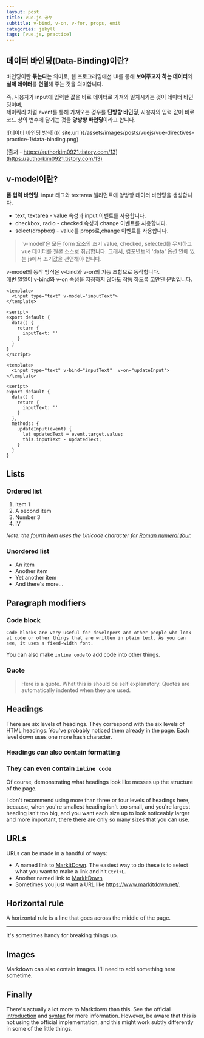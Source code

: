 ```yaml
---
layout: post
title: vue.js 공부
subtitle: v-bind, v-on, v-for, props, emit
categories: jekyll
tags: [vue.js, practice]
---
```


## 데이터 바인딩(Data-Binding)이란?
바인딩이란 **묶는다**는 의미로, 웹 프로그래밍에선 UI를 통해 **보여주고자 하는 데이터**와 **실제 데이터**를 **연결**해 주는 것을 의미합니다.

즉, 사용자가 input에 입력한 값을 바로 데이터로 가져와 일치시키는 것이 데이터 바인딩이며,\
제이쿼리 처럼 event를 통해 가져오는 경우를 **단방향 바인딩**, 사용자의 입력 값이 바로 코드 상의 변수에 담기는 것을 **양방향 바인딩**이라고 합니다.

![데이터 바인딩 방식]({{ site.url }}/assets/images/posts/vuejs/vue-directives-practice-1/data-binding.png)

[출처 - https://authorkim0921.tistory.com/13](https://authorkim0921.tistory.com/13)

## v-model이란?

**폼 입력 바인딩**. input 태그와 textarea 엘리먼트에 양방향 데이터 바인딩을 생성합니다.
- text, textarea - value 속성과 input 이벤트를 사용합니다.
- checkbox, radio - checked 속성과 change 이벤트를 사용합니다.
- select(dropbox) - value를 props로,change 이벤트를 사용합니다. 

>'v-model'은 모든 form 요소의 초기 value, checked, selected를 무시하고 vue 데이터를 원본 소스로 취급합니다.
그래서, 컴포넌트의 'data' 옵션 안에 있는 js에서 초기값을 선언해야 합니다.

v-model의 동작 방식은 v-bind와 v-on의 기능 조합으로 동작합니다.\
매번 일일이 v-bind와 v-on 속성을 지정하지 않아도 작동 하도록 고안된 문법입니다.

```practice.vue(양방향)
<template>
  <input type="text" v-model="inputText">
</template>

<seript>
export default {
  data() {
    return {
      inputText: ''
    }
  }
}
</script>
```

```practice.vue(단방향)
<template>
  <input type="text" v-bind="inputText"  v-on="updateInput">
</template>

<seript>
export default {
  data() {
    return {
      inputText: ''
    }
  },
  methods: {
    updateInput(event) {
      let updatedText = event.target.value;
      this.inputText - updatedText; 
    }
  }
}
```

## Lists

### Ordered list

1. Item 1
2. A second item
3. Number 3
4. Ⅳ

*Note: the fourth item uses the Unicode character for [Roman numeral four][2].*

### Unordered list

* An item
* Another item
* Yet another item
* And there's more...

## Paragraph modifiers

### Code block

    Code blocks are very useful for developers and other people who look at code or other things that are written in plain text. As you can see, it uses a fixed-width font.

You can also make `inline code` to add code into other things.

### Quote

> Here is a quote. What this is should be self explanatory. Quotes are automatically indented when they are used.

## Headings

There are six levels of headings. They correspond with the six levels of HTML headings. You've probably noticed them already in the page. Each level down uses one more hash character.

### Headings *can* also contain **formatting**

### They can even contain `inline code`

Of course, demonstrating what headings look like messes up the structure of the page.

I don't recommend using more than three or four levels of headings here, because, when you're smallest heading isn't too small, and you're largest heading isn't too big, and you want each size up to look noticeably larger and more important, there there are only so many sizes that you can use.

## URLs

URLs can be made in a handful of ways:

* A named link to [MarkItDown][3]. The easiest way to do these is to select what you want to make a link and hit `Ctrl+L`.
* Another named link to [MarkItDown](https://www.markitdown.net/)
* Sometimes you just want a URL like <https://www.markitdown.net/>.

## Horizontal rule

A horizontal rule is a line that goes across the middle of the page.

---

It's sometimes handy for breaking things up.

## Images

Markdown can also contain images. I'll need to add something here sometime.

## Finally

There's actually a lot more to Markdown than this. See the official [introduction][4] and [syntax][5] for more information. However, be aware that this is not using the official implementation, and this might work subtly differently in some of the little things.


[1]: https://daringfireball.net/projects/markdown/
[2]: https://www.fileformat.info/info/unicode/char/2163/index.htm
[3]: https://www.markitdown.net/
[4]: https://daringfireball.net/projects/markdown/basics
[5]: https://daringfireball.net/projects/markdown/syntax
